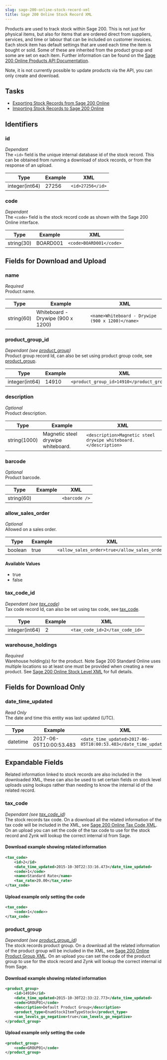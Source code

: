 ```yaml
---
slug: sage-200-online-stock-record-xml
title: Sage 200 Online Stock Record XML
---
```

Products are used to track stock within Sage 200. This is not just for physical items, but also for items that are ordered direct from suppliers, services, and time or labour that can be included on customer invoices. Each stock item has default settings that are used each time the item is bought or sold. Some of these are inherited from the product group and some are set on each item.  Further information can be found on the [Sage 200 Online Products API Documentation](https://developer.columbus.sage.com/docs#/uk/sage200extra/accounts/v1/products).

Note, it is not currently possible to update products via the API, you can only create and download.

## Tasks
 * [Exporting Stock Records from Sage 200 Online](exporting-stock-records-from-sage-200-online)
 * [Importing Stock Records to Sage 200 Online](importing-stock-records-to-sage-200-online)

## Identifiers
### id
_Dependant_  
The `<id>` field is the unique internal database id of the stock record.  This can be obtained from running a download of stock records, or from the response of an upload.

| Type | Example | XML |
| --- | --- | --- |
| integer(int64) | 27256 | `<id>27256</id>` |

### code
_Dependant_  
The `<code>` field is the stock record code as shown with the Sage 200 Online interface.

| Type | Example | XML |
| --- | --- | --- |
| string(30) | BOARD001 | `<code>BOARD001</code>` |

## Fields for Download and Upload
### name
_Required_  
Product name.

| Type | Example | XML |
| --- | --- | --- |
| string(60) | Whiteboard - Drywipe (900 x 1200) | `<name>Whiteboard - Drywipe (900 x 1200)</name>` |

### product_group_id
_Dependant (see [product_group](#product_group))_  
Product group record Id, can also be set using product group code, see [product_group](#product_group).

| Type | Example | XML |
| --- | --- | --- |
| integer(int64) | 14910 | `<product_group_id>14910</product_group_id>` |

### description
_Optional_  
Product description.

| Type | Example | XML |
| --- | --- | --- |
| string(1000) | Magnetic steel drywipe whiteboard. | `<description>Magnetic steel drywipe whiteboard.</description>` |

### barcode
_Optional_  
Product barcode.

| Type | Example | XML |
| --- | --- | --- |
| string(60) |  | `<barcode />` |

### allow_sales_order
_Optional_  
Allowed on a sales order.

| Type | Example | XML |
| --- | --- | --- |
| boolean | true | `<allow_sales_order>true</allow_sales_order>` |

#### Available Values
 * true
 * false

### tax_code_id
_Dependant (see [tax_code](#tax_code))_  
Tax code record Id, can also be set using tax code, see [tax_code](#tax_code).

| Type | Example | XML |
| --- | --- | --- |
| integer(int64) | 2 | `<tax_code_id>2</tax_code_id>` |

### warehouse_holdings
_Required_  
Warehouse holding(s) for the product.  Note Sage 200 Standard Online uses multiple locations so at least one must be provided when creating a new product.  See [Sage 200 Online Stock Level XML](sage-200-online-stock-level-xml) for full details.

## Fields for Download Only
### date_time_updated
_Read Only_  
The date and time this entity was last updated (UTC).

| Type | Example | XML |
| --- | --- | --- |
| datetime | 2017-06-05T10:00:53.483 | `<date_time_updated>2017-06-05T10:00:53.483</date_time_updated>` |

## Expandable Fields
Related information linked to stock records are also included in the downloaded XML, these can also be used to set certain fields on stock level uploads using lookups rather than needing to know the internal id of the related record.

### tax_code
_Dependant (see [tax_code_id](#tax_code_id))_  
The stock records tax code. On a download all the related information of the tax code will be included in the XML, see [Sage 200 Online Tax Code XML](sage-200-online-tax-code-xml). On an upload you can set the code of the tax code to use for the stock record and Zynk will lookup the correct internal id from Sage.

#### Download example showing related information

```xml
<tax_code>
    <id>2</id>
    <date_time_updated>2015-10-30T22:33:16.473</date_time_updated>
    <code>1</code>
    <name>Standard Rate</name>
    <tax_rate>20.00</tax_rate>
</tax_code>
```

#### Upload example only setting the code

```xml
<tax_code>
    <code>1</code>>
</tax_code>
```

### product_group
_Dependant (see [product_group_id](#product_group_id))_  
The stock records product group. On a download all the related information of the product group will be included in the XML, see [Sage 200 Online Product Group XML](sage-200-online-product-group-xml). On an upload you can set the code of the product group to use for the stock record and Zynk will lookup the correct internal id from Sage.

#### Download example showing related information

```xml
<product_group>
    <id>14910</id>
    <date_time_updated>2015-10-30T22:33:22.773</date_time_updated>
    <code>GROUP01</code>
    <description>Default Product Group</description>
    <product_type>EnumStockItemTypeStock</product_type>
    <can_levels_go_negative>true</can_levels_go_negative>
</product_group>
```

#### Upload example only setting the code

```xml
<product_group>
    <code>GROUP01</code>
</product_group>
```